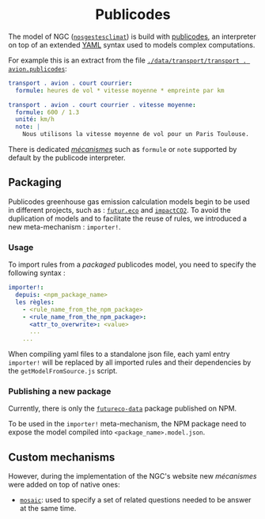 <h1 align="center">Publicodes</h1>

The model of NGC
([`nosgestesclimat`](https://github.com/datagir/nosgestesclimat/tree/master/data))
is build with [publicodes](https://publi.codes/), an interpreter on top of an
extended [YAML](https://yaml.org/) syntax used to models complex computations.

For example this is an extract from the file [`./data/transport/transport . avion.publicodes`](https://github.com/datagir/nosgestesclimat/blob/master/data/transport/transport%20.%20avion.publicodes):

```yaml
transport . avion . court courrier:
  formule: heures de vol * vitesse moyenne * empreinte par km

transport . avion . court courrier . vitesse moyenne:
  formule: 600 / 1.3
  unité: km/h
  note: |
    Nous utilisons la vitesse moyenne de vol pour un Paris Toulouse.
```

There is dedicated [_mécanismes_](https://publi.codes/docs/m%C3%A9canismes)
such as `formule` or `note` supported by default by the publicode interpreter.

## Packaging

Publicodes greenhouse gas emission calculation models begin to be used in
different projects, such as :
[`futur.eco`](https://github.com/laem/futureco-data) and
[`impactCO2`](https://github.com/datagir/impactCO2).
To avoid the duplication of models and to facilitate the reuse of rules, we
introduced a new meta-mechanism : `importer!`.

### Usage

To import rules from a _packaged_ publicodes model, you need to specify the following syntax :

```yaml
importer!:
  depuis: <npm_package_name>
  les règles:
    - <rule_name_from_the_npm_package>
    - <rule_name_from_the_npm_package>:
      <attr_to_overwrite>: <value>
      ...
    ...
```

When compiling yaml files to a standalone json file, each yaml entry
`importer!` will be replaced by all imported rules and their dependencies by
the `getModelFromSource.js` script.

### Publishing a new package

Currently, there is only the
[`futureco-data`](https://www.npmjs.com/package/futureco-data) package
published on NPM.

To be used in the `importer!` meta-mechanism, the NPM package need to expose the
model compiled into `<package_name>.model.json`.

## Custom mechanisms

However, during the implementation of the NGC's website new _mécanismes_ were
added on top of native ones:

- [`mosaic`](https://github.com/datagir/nosgestesclimat-site/wiki/mosaic):
  used to specify a set of related questions needed to be answer at the same
  time.
